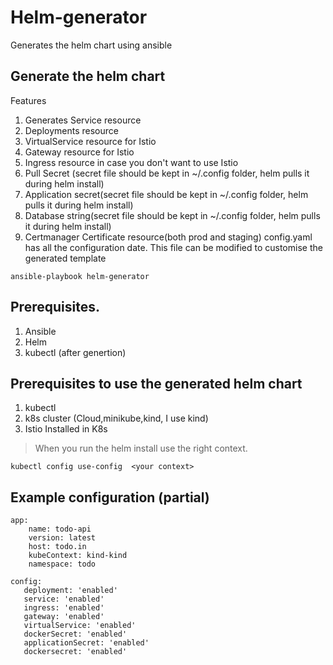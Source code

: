 # Helm-generator
Generates the helm chart using ansible 


## Generate the helm chart 
Features
1. Generates Service resource
2. Deployments resource
3. VirtualService resource for Istio
4. Gateway resource for Istio
5. Ingress resource in case you don't want to use Istio
6. Pull Secret (secret file should be kept in ~/.config folder, helm pulls it during helm install)
7. Application secret(secret file should be kept in ~/.config folder, helm pulls it during helm install)
8. Database string(secret file should be kept in ~/.config folder, helm pulls it during helm install)
9. Certmanager Certificate resource(both prod and staging)
config.yaml has all the configuration date. This file can be modified to customise the generated template

```
ansible-playbook helm-generator
```

## Prerequisites.
1. Ansible
2. Helm 
3. kubectl (after genertion)

## Prerequisites to use the generated helm chart
1. kubectl
2. k8s cluster (Cloud,minikube,kind, I use kind)
3. Istio Installed in K8s

> When you run the helm install use the right context.
```
kubectl config use-config  <your context>
```


## Example configuration (partial)
```
app:
    name: todo-api
    version: latest
    host: todo.in
    kubeContext: kind-kind
    namespace: todo

config:
   deployment: 'enabled' 
   service: 'enabled'
   ingress: 'enabled'
   gateway: 'enabled'
   virtualService: 'enabled'
   dockerSecret: 'enabled'
   applicationSecret: 'enabled'
   dockersecret: 'enabled'

```